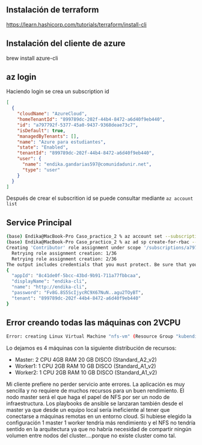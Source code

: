 ## Instalación de terraform
https://learn.hashicorp.com/tutorials/terraform/install-cli

## Instalación del cliente de azure 
brew install azure-cli

## az login 

Haciendo login se crea un subscription id

```json
[
  {
    "cloudName": "AzureCloud",
    "homeTenantId": "899789dc-202f-44b4-8472-a6d40f9eb440",
    "id": "a797792f-5377-45a0-9437-9368deae73c7",
    "isDefault": true,
    "managedByTenants": [],
    "name": "Azure para estudiantes",
    "state": "Enabled",
    "tenantId": "899789dc-202f-44b4-8472-a6d40f9eb440",
    "user": {
      "name": "endika.gandarias597@comunidadunir.net",
      "type": "user"
    }
  }
]
```
Después de crear el subscrition id se puede consultar mediante `az account list`

## Service Principal
```bash
(base) Endika@MacBook-Pro Caso_practico_2 % az account set --subscription=a797792f-5377-45a0-9437-9368deae73c7
(base) Endika@MacBook-Pro Caso_practico_2 % az ad sp create-for-rbac --role="Contributor" --name "endika-cli"
Creating 'Contributor' role assignment under scope '/subscriptions/a797792f-5377-45a0-9437-9368deae73c7'
  Retrying role assignment creation: 1/36
  Retrying role assignment creation: 2/36
The output includes credentials that you must protect. Be sure that you do not include these credentials in your code or check the credentials into your source control. For more information, see https://aka.ms/azadsp-cli
{
  "appId": "8c41de0f-5bcc-43bd-9b91-711a77fbbcaa",
  "displayName": "endika-cli",
  "name": "http://endika-cli",
  "password": "Fv8G.8S5ScIjycRC9X67NuN..agu2TOyBT",
  "tenant": "899789dc-202f-44b4-8472-a6d40f9eb440"
}
```
## Error creando todas las máquinas con 2VCPU

```bash
Error: creating Linux Virtual Machine "nfs-vm" (Resource Group "kubendika-rg"): compute.VirtualMachinesClient#CreateOrUpdate: Failure sending request: StatusCode=0 -- Original Error: autorest/azure: Service returned an error. Status=<nil> Code="OperationNotAllowed" Message="Operation could not be completed as it results in exceeding approved standardAv2Family Cores quota. Additional details - Deployment Model: Resource Manager, Location: westeurope, Current Limit: 4, Current Usage: 4, Additional Required: 2, (Minimum) New Limit Required: 6. Submit a request for Quota increase at https://aka.ms/ProdportalCRP/?#create/Microsoft.Support/Parameters/%7B%22subId%22:%22a797792f-5377-45a0-9437-9368deae73c7%22,%22pesId%22:%2206bfd9d3-516b-d5c6-5802-169c800dec89%22,%22supportTopicId%22:%22e12e3d1d-7fa0-af33-c6d0-3c50df9658a3%22%7D by specifying parameters listed in the ‘Details’ section for deployment to succeed. Please read more about quota limits at https://docs.microsoft.com/en-us/azure/azure-supportability/per-vm-quota-requests."
```

Lo dejamos es 4 máquinas con la siguiente distribución de recursos:
- Master: 2 CPU 4GB RAM 20 GB DISCO (Standard_A2_v2)
- Worker1: 1 CPU 2GB RAM 10 GB DISCO (Standard_A1_v2)
- Worker2: 1 CPU 2GB RAM 10 GB DISCO (Standard_A1_v2)

Mi cliente prefiere no perder servicio ante errores. La aplicación es muy sencilla y no requiere de muchos recursos para un buen rendimiento. El nodo master será el que haga el papel de NFS por ser un nodo de infraestructura. Los playbooks de ansible se lanzaran también desde el master ya que desde un equipo local sería ineficiente al tener que conectarse a máquinas remotas en un entorno cloud.
Si hubiese elegido la configuración 1 master 1 worker tendría más rendimiento y el NFS no tendría sentido en la arquitectura ya que no habría necesidad de compartir ningún volumen entre nodos del cluster....porque no existe cluster como tal.
